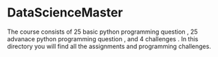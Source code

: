 # DataScienceMaster
The course consists of 25 basic python programming question , 25 advanace python programming question , and 4 challenges . In this directory you will find all the assignments and programming challenges. 

